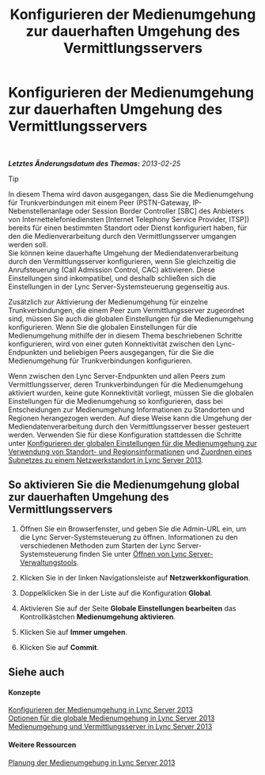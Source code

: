 ﻿---
title: Konfigurieren der Medienumgehung zur dauerhaften Umgehung des Vermittlungsservers
TOCTitle: Konfigurieren der Medienumgehung zur dauerhaften Umgehung des Vermittlungsservers
ms:assetid: 370c4f54-e520-4d77-96a3-84c5e84a9996
ms:mtpsurl: https://technet.microsoft.com/de-de/library/Gg425846(v=OCS.15)
ms:contentKeyID: 49293663
ms.date: 05/19/2016
mtps_version: v=OCS.15
ms.translationtype: HT
---

# Konfigurieren der Medienumgehung zur dauerhaften Umgehung des Vermittlungsservers

 

_**Letztes Änderungsdatum des Themas:** 2013-02-25_


> [!TIP]
> In diesem Thema wird davon ausgegangen, dass Sie die Medienumgehung für Trunkverbindungen mit einem Peer (PSTN-Gateway, IP-Nebenstellenanlage oder Session Border Controller [SBC] des Anbieters von Internettelefoniediensten [Internet Telephony Service Provider, ITSP]) bereits für einen bestimmten Standort oder Dienst konfiguriert haben, für den die Medienverarbeitung durch den Vermittlungsserver umgangen werden soll.<BR>Sie können keine dauerhafte Umgehung der Mediendatenverarbeitung durch den Vermittlungsserver konfigurieren, wenn Sie gleichzeitig die Anrufsteuerung (Call Admission Control, CAC) aktivieren. Diese Einstellungen sind inkompatibel, und deshalb schließen sich die Einstellungen in der Lync Server-Systemsteuerung gegenseitig aus.



Zusätzlich zur Aktivierung der Medienumgehung für einzelne Trunkverbindungen, die einem Peer zum Vermittlungsserver zugeordnet sind, müssen Sie auch die globalen Einstellungen für die Medienumgehung konfigurieren. Wenn Sie die globalen Einstellungen für die Medienumgehung mithilfe der in diesem Thema beschriebenen Schritte konfigurieren, wird von einer guten Konnektivität zwischen den Lync-Endpunkten und beliebigen Peers ausgegangen, für die Sie die Medienumgehung für Trunkverbindungen konfigurieren.

Wenn zwischen den Lync Server-Endpunkten und allen Peers zum Vermittlungsserver, deren Trunkverbindungen für die Medienumgehung aktiviert wurden, keine gute Konnektivität vorliegt, müssen Sie die globalen Einstellungen für die Medienumgehung so konfigurieren, dass bei Entscheidungen zur Medienumgehung Informationen zu Standorten und Regionen herangezogen werden. Auf diese Weise kann die Umgehung der Mediendatenverarbeitung durch den Vermittlungsserver besser gesteuert werden. Verwenden Sie für diese Konfiguration stattdessen die Schritte unter [Konfigurieren der globalen Einstellungen für die Medienumgehung zur Verwendung von Standort- und Regionsinformationen](lync-server-2013-configure-media-bypass-global-settings-to-use-site-and-region-information.md) und [Zuordnen eines Subnetzes zu einem Netzwerkstandort in Lync Server 2013](lync-server-2013-associate-a-subnet-with-a-network-site.md).

## So aktivieren Sie die Medienumgehung global zur dauerhaften Umgehung des Vermittlungsservers

1.  Öffnen Sie ein Browserfenster, und geben Sie die Admin-URL ein, um die Lync Server-Systemsteuerung zu öffnen. Informationen zu den verschiedenen Methoden zum Starten der Lync Server-Systemsteuerung finden Sie unter [Öffnen von Lync Server-Verwaltungstools](lync-server-2013-open-lync-server-administrative-tools.md).

2.  Klicken Sie in der linken Navigationsleiste auf **Netzwerkkonfiguration**.

3.  Doppelklicken Sie in der Liste auf die Konfiguration **Global**.

4.  Aktivieren Sie auf der Seite **Globale Einstellungen bearbeiten** das Kontrollkästchen **Medienumgehung aktivieren**.

5.  Klicken Sie auf **Immer umgehen**.

6.  Klicken Sie auf **Commit**.

## Siehe auch

#### Konzepte

[Konfigurieren der Medienumgehung in Lync Server 2013](lync-server-2013-configure-media-bypass.md)  
[Optionen für die globale Medienumgehung in Lync Server 2013](lync-server-2013-global-media-bypass-options.md)  
[Medienumgehung und Vermittlungsserver in Lync Server 2013](lync-server-2013-media-bypass-and-mediation-server.md)  

#### Weitere Ressourcen

[Planung der Medienumgehung in Lync Server 2013](lync-server-2013-planning-for-media-bypass.md)

